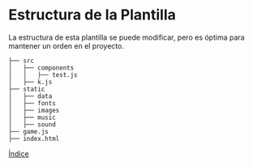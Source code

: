 # Estructura de la Plantilla

La estructura de esta plantilla se puede modificar, pero es óptima para mantener un orden en el proyecto.

```
├── src
│   ├── components
│   │   ├── test.js
│   ├── k.js
├── static
│   ├── data
│   ├── fonts
│   ├── images
│   ├── music
│   ├── sound
├── game.js
├── index.html
```

[Índice](https://github.com/mishicoder/KaboomDoc-ES-/blob/main/doc/1.%20Introduccion/0.%20Indice.md)
